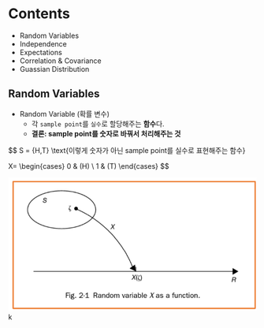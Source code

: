# Contents
* Random Variables
* Independence
* Expectations
* Correlation & Covariance
* Guassian Distribution

## Random Variables
* Random Variable (확률 변수)
  * 각 `sample point`를 `실수`로 할당해주는 **함수**다.
  * **결론: sample point를 숫자로 바꿔서 처리해주는 것**

$$
S = {H,T} \text{이렇게 숫자가 아닌 sample point를 실수로 표현해주는 함수}

X=
\begin{cases} 
0 & (H) \\
1 & (T)
\end{cases}
$$

![image](./images/image.png)k
